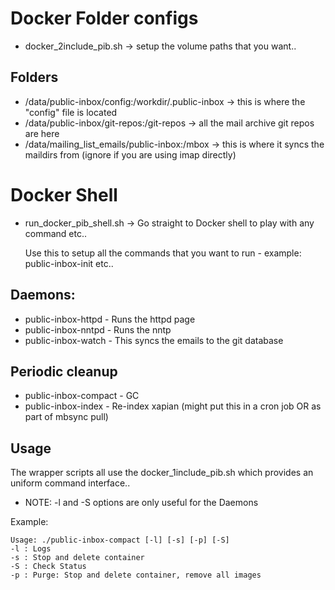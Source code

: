Docker Folder configs
=====================
* docker\_2include\_pib.sh -> setup the volume paths that you want..

Folders
-------
- /data/public-inbox/config:/workdir/.public-inbox -> this is where the "config" file is located
- /data/public-inbox/git-repos:/git-repos -> all the mail archive git repos are here
- /data/mailing\_list\_emails/public-inbox:/mbox -> this is where it syncs the maildirs from (ignore if you are using imap directly)

Docker Shell
============

* run\_docker\_pib\_shell.sh -> Go straight to Docker shell to play with any command etc..

   Use this to setup all the commands that you want to run - example: public-inbox-init etc..

Daemons:
--------

* public-inbox-httpd - Runs the httpd page
* public-inbox-nntpd - Runs the nntp
* public-inbox-watch - This syncs the emails to the git database

Periodic cleanup
----------------
* public-inbox-compact - GC
* public-inbox-index - Re-index xapian (might put this in a cron job OR as part of mbsync pull)

Usage
-----

The wrapper scripts all use the docker\_1include\_pib.sh which provides an uniform command interface..

* NOTE: -l and -S options are only useful for the Daemons

Example:

```
Usage: ./public-inbox-compact [-l] [-s] [-p] [-S]
-l : Logs
-s : Stop and delete container
-S : Check Status
-p : Purge: Stop and delete container, remove all images
```
